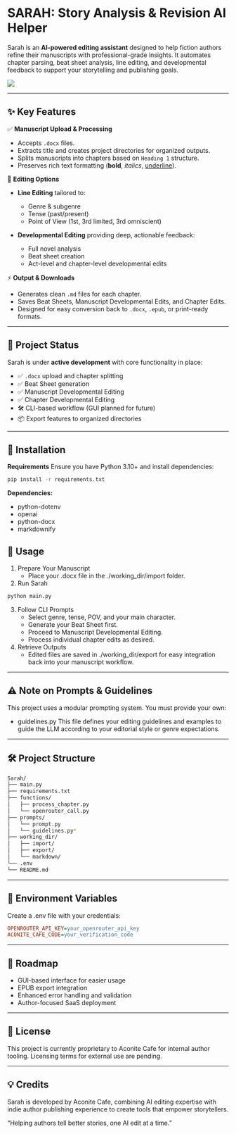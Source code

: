 # SARAH: Story Analysis & Revision AI Helper

Sarah is an **AI-powered editing assistant** designed to help fiction authors refine their manuscripts with professional-grade insights. It automates chapter parsing, beat sheet analysis, line editing, and developmental feedback to support your storytelling and publishing goals.

![](https://pbrazeale.github.io/images/SARAH_demo.gif)

---

## ✨ Key Features

✅ **Manuscript Upload & Processing**
- Accepts `.docx` files.
- Extracts title and creates project directories for organized outputs.
- Splits manuscripts into chapters based on `Heading 1` structure.
- Preserves rich text formatting (**bold**, _italics_, <u>underline</u>).

📝 **Editing Options**
- **Line Editing** tailored to:
  - Genre & subgenre
  - Tense (past/present)
  - Point of View (1st, 3rd limited, 3rd omniscient)

- **Developmental Editing** providing deep, actionable feedback:
  - Full novel analysis
  - Beat sheet creation
  - Act-level and chapter-level developmental edits

⚡ **Output & Downloads**
- Generates clean `.md` files for each chapter.
- Saves Beat Sheets, Manuscript Developmental Edits, and Chapter Edits.
- Designed for easy conversion back to `.docx`, `.epub`, or print-ready formats.

---

## 🚧 Project Status

Sarah is under **active development** with core functionality in place:

- ✅ `.docx` upload and chapter splitting
- ✅ Beat Sheet generation
- ✅ Manuscript Developmental Editing
- ✅ Chapter Developmental Editing
- 🛠️ CLI-based workflow (GUI planned for future)
- 📦 Export features to organized directories

---

## 🔧 Installation

**Requirements**
Ensure you have Python 3.10+ and install dependencies:

```bash
pip install -r requirements.txt
```

**Dependencies:**
- python-dotenv
- openai
- python-docx
- markdownify

## 🚀 Usage
1. Prepare Your Manuscript
    - Place your .docx file in the ./working_dir/import folder.
2. Run Sarah
```bash
python main.py
```

3. Follow CLI Prompts
    - Select genre, tense, POV, and your main character.
    - Generate your Beat Sheet first.
    - Proceed to Manuscript Developmental Editing.
    - Process individual chapter edits as desired.
4. Retrieve Outputs
    - Edited files are saved in ./working_dir/export for easy integration back into your manuscript workflow.

---

## ⚠️ Note on Prompts & Guidelines
This project uses a modular prompting system. You must provide your own:
- guidelines.py
This file defines your editing guidelines and examples to guide the LLM according to your editorial style or genre expectations.

---

## 🛠️ Project Structure
```bash
Sarah/
├── main.py
├── requirements.txt
├── functions/
│   ├── process_chapter.py
│   └── openrouter_call.py
├── prompts/
│   └── prompt.py
│   └── guidelines.py*
├── working_dir/
│   ├── import/
│   ├── export/
│   └── markdown/
└── .env
└── README.md
```
---

## 🔑 Environment Variables
Create a .env file with your credentials:

```ini
OPENROUTER_API_KEY=your_openrouter_api_key
ACONITE_CAFE_CODE=your_verification_code
```
---

## 📅 Roadmap
- GUI-based interface for easier usage
- EPUB export integration
- Enhanced error handling and validation
- Author-focused SaaS deployment
---

## 📄 License
This project is currently proprietary to Aconite Cafe for internal author tooling. Licensing terms for external use are pending.

---

## 💡 Credits

Sarah is developed by Aconite Cafe, combining AI editing expertise with indie author publishing experience to create tools that empower storytellers.

“Helping authors tell better stories, one AI edit at a time.”
  